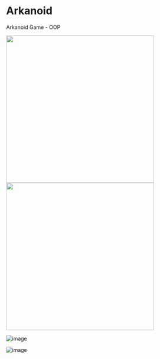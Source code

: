# Arkanoid
Arkanoid Game - OOP

<img src="https://user-images.githubusercontent.com/106863159/171991884-a8683d70-0302-42da-a16a-f664a0427829.png" width="400" height="400">
<img src="https://user-images.githubusercontent.com/106863159/171991897-996d991e-9630-47de-b307-de0b4a0bc5c6.png" width="400" height="400">

![image](https://user-images.githubusercontent.com/106863159/171991904-a9b56a4f-155f-4fb5-b3e1-57cf91f44c8e.png)

![image](https://user-images.githubusercontent.com/106863159/171991923-02bf808e-b049-451c-8183-206c43d95e37.png)

